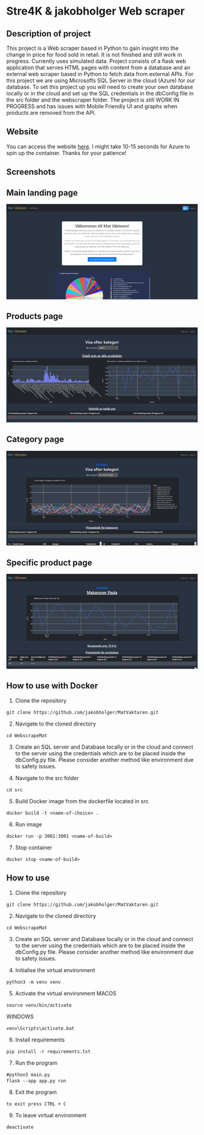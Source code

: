 Stre4K & jakobholger Web scraper
==============================

## Description of project
This project is a Web scraper based in Python to gain insight into the change in price for food sold in retail. It is not finished and still work in progress. Currently uses simulated data. Project consists of a flask web application that serves HTML pages with content from a database and an external web scraper based in Python to fetch data from external APIs. For this project we are using Microsofts SQL Server in the cloud (Azure) for our database. To set this project up you will need to create your own database locally or in the cloud and set up the SQL credentials in the dbConfig file in the src folder and the webscraper folder. The project is still WORK IN PROGRESS and has issues with Mobile Friendly UI and graphs when products are removed from the API.

## Website

You can access the website [here](https://matpris-vaktaren.mangopebble-6ebcdb4f.swedencentral.azurecontainerapps.io/). I might take 10-15 seconds for Azure to spin up the container. Thanks for your patience!

## Screenshots

## Main landing page
![Screenshot 1](screenshots/Homepage.png)

## Products page
![Screenshot 4](screenshots/Products.png)

## Category page
![Screenshot 6](screenshots/Category.png)

## Specific product page
![Screenshot 6](screenshots/SpecificProduct.png)

## How to use with Docker
1. Clone the repository
```
git clone https://github.com/jakobholger/MatVaktaren.git
```
2. Navigate to the cloned directory
```
cd WebscrapeMat
```
3. Create an SQL server and Database locally or in the cloud and connect to the server using the credentials which are to be placed inside the dbConfig.py file. Please consider another method like environment due to safety issues.

4. Navigate to the src folder
```
cd src
```
5. Build Docker image from the dockerfile located in src
```
docker build -t <name-of-choice> .
```
6. Run image
```
docker run -p 3001:3001 <name-of-build>
```
7. Stop container
```
docker stop <name-of-build>
```

## How to use

1. Clone the repository
```
git clone https://github.com/jakobholger/MatVaktaren.git
```
2. Navigate to the cloned directory
```
cd WebscrapeMat
```
3. Create an SQL server and Database locally or in the cloud and connect to the server using the credentials which are to be placed inside the dbConfig.py file. Please consider another method like environment due to safety issues.
   
4. Initialise the virtual environment
```
python3 -m venv venv
```
5. Activate the virtual environment
MACOS
```
source venv/bin/activate
```
WINDOWS
```
venv\Scripts\activate.bat
```
6. Install requirements
```
pip install -r requirements.txt
```
7. Run the program
```
#python3 main.py
flask --app app.py run
```
8. Exit the program
```
to exit press CTRL + C
```
9. To leave virtual environment
```
deactivate
```
